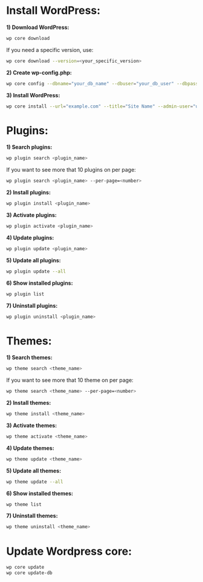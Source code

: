Install WordPress:
==================
**1) Download WordPress:**

```bash
wp core download
```

If you need a specific version, use:
```bash
wp core download --version=<your_specific_version>
```

**2) Create wp-config.php:**
```bash
wp core config --dbname="your_db_name" --dbuser="your_db_user" --dbpass="your_db_pass" --dbhost="your_db_host" --dbprefix="your_db_prefix"
```

**3) Install WordPress:**
```bash
wp core install --url="example.com" --title="Site Name" --admin-user="username" --admin-password="password" --admin-email="email@example.com"
```

Plugins:
========
**1) Search plugins:**
```bash
wp plugin search <plugin_name>
```

If you want to see more that 10 plugins on per page:
```bash
wp plugin search <plugin_name> --per-page=<number>
```

**2) Install plugins:**
```bash
wp plugin install <plugin_name>
```

**3) Activate plugins:**
```bash
wp plugin activate <plugin_name>
```

**4) Update plugins:**
```bash
wp plugin update <plugin_name>
```

**5) Update all plugins:**
```bash
wp plugin update --all
```
**6) Show installed plugins:**
```bash
wp plugin list
```
**7) Uninstall plugins:**
```bash
wp plugin uninstall <plugin_name>
```

Themes:
========
**1) Search themes:**
```bash
wp theme search <theme_name>
```

If you want to see more that 10 theme on per page:
```bash
wp theme search <theme_name> --per-page=<number>
```

**2) Install themes:**
```bash
wp theme install <theme_name>
```

**3) Activate themes:**
```bash
wp theme activate <theme_name>
```

**4) Update themes:**
```bash
wp theme update <theme_name>
```

**5) Update all themes:**
```bash
wp theme update --all
```
**6) Show installed themes:**
```bash
wp theme list
```
**7) Uninstall themes:**
```bash
wp theme uninstall <theme_name>
```

Update Wordpress core:
======================
```bash
wp core update
wp core update-db
```

